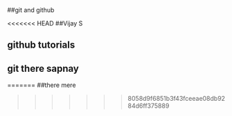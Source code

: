 ##git and github

<<<<<<< HEAD
##Vijay S

## github tutorials
## git there sapnay
=======
##there mere
>>>>>>> 8058d9f6851b3f43fceeae08db9284d6ff375889
